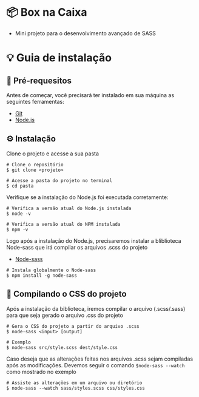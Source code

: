 # 📦 Box na Caixa

- Mini projeto para o desenvolvimento avançado de SASS

# 💡 Guia de instalação

## 📌 Pré-requesitos

Antes de começar, você precisará ter instalado em sua máquina as seguintes ferramentas:

- [Git](https://git-scm.com)
- [Node.js](https://nodejs.org/en/)

## ⚙️ Instalação

Clone o projeto e acesse a sua pasta

```
# Clone o repositório
$ git clone <projeto>

# Acesse a pasta do projeto no terminal
$ cd pasta
```

Verifique se a instalação do Node.js foi executada corretamente:

```
# Verifica a versão atual do Node.js instalada
$ node -v

# Verifica a versão atual do NPM instalada
$ npm -v
```

Logo após a instalação do Node.js, precisaremos instalar a bliblioteca Node-sass
que irá compilar os arquivos .scss do projeto

- [Node-sass](https://www.npmjs.com/package/node-sass)

```
# Instala globalmente o Node-sass
$ npm install -g node-sass
```

## 🔮 Compilando o CSS do projeto

Após a instalação da biblioteca, iremos compilar o arquivo (.scss/.sass) para que seja gerado o arquivo .css do projeto

```
# Gera o CSS do projeto a partir do arquivo .scss
$ node-sass <input> [output]

# Exemplo
$ node-sass src/style.scss dest/style.css
```

Caso deseja que as alterações feitas nos arquivos .scss sejam compiladas após as modificações.
Devemos seguir o comando `$node-sass --watch` como mostrado no exemplo

```
# Assiste as alterações em um arquivo ou diretório
$ node-sass --watch sass/styles.scss css/styles.css
```
